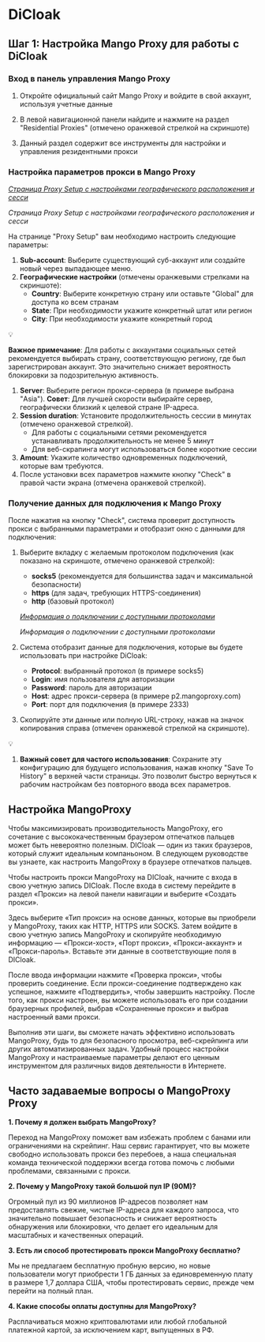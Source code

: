 # DiCloak

## Шаг 1: Настройка Mango Proxy для работы с DiCloak

### Вход в панель управления Mango Proxy

1. Откройте официальный сайт Mango Proxy и войдите в свой аккаунт, используя учетные данные
2. В левой навигационной панели найдите и нажмите на раздел "Residential Proxies" (отмечено оранжевой стрелкой на скриншоте)
3. Данный раздел содержит все инструменты для настройки и управления резидентными прокси
    
    [](https://lh7-rt.googleusercontent.com/docsz/AD_4nXd4rZhca9b6wyxQOQzwQD7MB6mJ0J3qXBA_MxLzFsI8RwTiUKyY-K4jOb9hHpYUAfNIbl77lAw4uajQvuGrwm6eaFYYkCVl_efOkLX98ZOGjbqpqKgHadTJIdF2oqiDhma-w6Jr1Q?key=CFDgOlGV7e0V2AcgDrLLgYyJ)
    

### Настройка параметров прокси в Mango Proxy

[*Страница Proxy Setup с настройками географического расположения и сесси*](https://lh7-rt.googleusercontent.com/docsz/AD_4nXe6UuGvaPZuOKT0IdMgxzC0gqa-yVcba0apcLrAaMdvZcQ6XjBRtkiRboTH4T5W8TjUsvJGEIAQiboRuVb1aNIE1pHLfEr2pbFyNEdvcDv3SURa-EtexfY8OPvq0CipwtprNohEfw?key=CFDgOlGV7e0V2AcgDrLLgYyJ)

*Страница Proxy Setup с настройками географического расположения и сесси*

На странице "Proxy Setup" вам необходимо настроить следующие параметры:

1. **Sub-account**: Выберите существующий суб-аккаунт или создайте новый через выпадающее меню.
2. **Географические настройки** (отмечены оранжевыми стрелками на скриншоте):
    - **Country**: Выберите конкретную страну или оставьте "Global" для доступа ко всем странам
    - **State**: При необходимости укажите конкретный штат или регион
    - **City**: При необходимости укажите конкретный город

<aside>
💡

**Важное примечание**: Для работы с аккаунтами социальных сетей рекомендуется выбирать страну, соответствующую региону, где был зарегистрирован аккаунт. Это значительно снижает вероятность блокировки за подозрительную активность.

</aside>

1. **Server**: Выберите регион прокси-сервера (в примере выбрана "Asia").
**Совет**: Для лучшей скорости выбирайте сервер, географически близкий к целевой стране IP-адреса.
2. **Session duration**: Установите продолжительность сессии в минутах (отмечено оранжевой стрелкой).
    - Для работы с социальными сетями рекомендуется устанавливать продолжительность не менее 5 минут
    - Для веб-скрапинга могут использоваться более короткие сессии
3. **Amount**: Укажите количество одновременных подключений, которые вам требуются.
4. После установки всех параметров нажмите кнопку "Check" в правой части экрана (отмечена оранжевой стрелкой).

### Получение данных для подключения к Mango Proxy

После нажатия на кнопку "Check", система проверит доступность прокси с выбранными параметрами и отобразит окно с данными для подключения:

1. Выберите вкладку с желаемым протоколом подключения (как показано на скриншоте, отмечено оранжевой стрелкой):
    - **socks5** (рекомендуется для большинства задач и максимальной безопасности)
    - **https** (для задач, требующих HTTPS-соединения)
    - **http** (базовый протокол)
    
    [*Информация о подключении с доступными протоколами*](https://lh7-rt.googleusercontent.com/docsz/AD_4nXfOCTUpjS-ExmOm3-feObIQmN3WOmmmS4BmKyUflwiON2NPQ9pvxk7B27whgUUZrMrh7BSC9Cz3WCrzE1bDUs4hU8stQtoLz4IjFb3fAMeLsx6Z9rX4vSLeJXW1WazH7f9BgvNS?key=CFDgOlGV7e0V2AcgDrLLgYyJ)
    
    *Информация о подключении с доступными протоколами*
    
2. Система отобразит данные для подключения, которые вы будете использовать при настройке DiCloak:
    - **Protocol**: выбранный протокол (в примере socks5)
    - **Login**: имя пользователя для авторизации
    - **Password**: пароль для авторизации
    - **Host**: адрес прокси-сервера (в примере p2.mangoproxy.com)
    - **Port**: порт для подключения (в примере 2333)
3. Скопируйте эти данные или полную URL-строку, нажав на значок копирования справа (отмечен оранжевой стрелкой на скриншоте).

<aside>
💡

1. **Важный совет для частого использования**: Сохраните эту конфигурацию для будущего использования, нажав кнопку "Save To History" в верхней части страницы. Это позволит быстро вернуться к рабочим настройкам без повторного ввода всех параметров.
</aside>

## **Настройка MangoProxy**

Чтобы максимизировать производительность MangoProxy, его сочетание с высококачественным браузером отпечатков пальцев может быть невероятно полезным. DICloak — один из таких браузеров, который служит идеальным компаньоном. В следующем руководстве вы узнаете, как настроить MangoProxy в браузере отпечатков пальцев.

Чтобы настроить прокси MangoProxy на DICloak, начните с входа в свою учетную запись DICloak. После входа в систему перейдите в раздел «Прокси» на левой панели навигации и выберите «Создать прокси».

[](https://tj-gin.oss-us-west-1.aliyuncs.com/official/blog/article/20241106/06bee5c6e90a4a5bba6153d100288373)

Здесь выберите «Тип прокси» на основе данных, которые вы приобрели у MangoProxy, таких как HTTP, HTTPS или SOCKS. Затем войдите в свою учетную запись MangoProxy и скопируйте необходимую информацию — «Прокси-хост», «Порт прокси», «Прокси-аккаунт» и «Прокси-пароль». Вставьте эти данные в соответствующие поля в DICloak.

[](https://tj-gin.oss-us-west-1.aliyuncs.com/official/blog/article/20241106/faac247eee8a4a63a59e8672a87a4b6f)

После ввода информации нажмите «Проверка прокси», чтобы проверить соединение. Если прокси-соединение подтверждено как успешное, нажмите «Подтвердить», чтобы завершить настройку. После того, как прокси настроен, вы можете использовать его при создании браузерных профилей, выбрав «Сохраненные прокси» и выбрав настроенный вами прокси.

[](https://tj-gin.oss-us-west-1.aliyuncs.com/official/blog/article/20241106/c59610a2c84d48f1b1035db65edf6ed1)

Выполнив эти шаги, вы сможете начать эффективно использовать MangoProxy, будь то для безопасного просмотра, веб-скрейпинга или других автоматизированных задач. Удобный процесс настройки MangoProxy и настраиваемые параметры делают его ценным инструментом для различных видов деятельности в Интернете.

## **Часто задаваемые вопросы о MangoProxy Proxy**

**1. Почему я должен выбрать MangoProxy?**

Переход на MangoProxy поможет вам избежать проблем с банами или ограничениями на скрейпинг. Наш сервис гарантирует, что вы можете свободно использовать прокси без перебоев, а наша специальная команда технической поддержки всегда готова помочь с любыми проблемами, связанными с прокси.

**2. Почему у MangoProxy такой большой пул IP (90M)?**

Огромный пул из 90 миллионов IP-адресов позволяет нам предоставлять свежие, чистые IP-адреса для каждого запроса, что значительно повышает безопасность и снижает вероятность обнаружения или блокировки, что делает его идеальным для масштабных и качественных операций.

**3. Есть ли способ протестировать прокси MangoProxy бесплатно?**

Мы не предлагаем бесплатную пробную версию, но новые пользователи могут приобрести 1 ГБ данных за единовременную плату в размере 1,7 доллара США, чтобы протестировать сервис, прежде чем перейти на полный план.

**4. Какие способы оплаты доступны для MangoProxy?**

Расплачиваться можно криптовалютами или любой глобальной платежной картой, за исключением карт, выпущенных в РФ.
